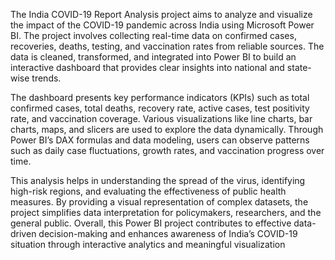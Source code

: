 The India COVID-19 Report Analysis project aims to analyze and visualize the impact of the COVID-19 pandemic across India using Microsoft Power BI. The project involves collecting real-time data on confirmed cases, recoveries, deaths, testing, and vaccination rates from reliable sources. The data is cleaned, transformed, and integrated into Power BI to build an interactive dashboard that provides clear insights into national and state-wise trends.

The dashboard presents key performance indicators (KPIs) such as total confirmed cases, total deaths, recovery rate, active cases, test positivity rate, and vaccination coverage. Various visualizations like line charts, bar charts, maps, and slicers are used to explore the data dynamically. Through Power BI’s DAX formulas and data modeling, users can observe patterns such as daily case fluctuations, growth rates, and vaccination progress over time.

This analysis helps in understanding the spread of the virus, identifying high-risk regions, and evaluating the effectiveness of public health measures. By providing a visual representation of complex datasets, the project simplifies data interpretation for policymakers, researchers, and the general public. Overall, this Power BI project contributes to effective data-driven decision-making and enhances awareness of India’s COVID-19 situation through interactive analytics and meaningful visualization
